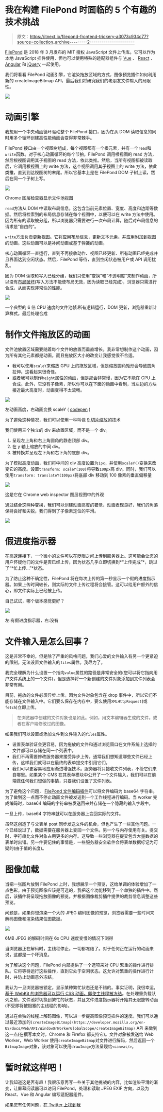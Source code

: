 # 我在构建 FilePond 时面临的 5 个有趣的技术挑战

> 原文：<https://itnext.io/filepond-frontend-trickery-a3073c934c77?source=collection_archive---------2----------------------->

[FilePond](https://pqina.nl/filepond) 是 2018 年 3 月发布的 MIT 授权 JavaScript 文件上传库。它可以作为本地 JavaScript 插件使用，但也可以使用特殊的适配器组件与 [Vue](https://github.com/pqina/react-filepond) 、 [React](https://github.com/pqina/react-filepond) 、 [Angular](https://github.com/pqina/ngx-filepond) 和 [jQuery](https://github.com/pqina/jquery-filepond) 一起使用。

我们将看看 FilePond 动画引擎，它渲染拖放区域的方式，图像预览插件如何利用新的 createImageBitmap API，最后我们将研究我们的老朋友文件输入的局限性。

![](img/0a0ddbe734df6d653856df26467a1288.png)

# 动画引擎

我想用一个中央动画循环驱动整个 FilePond 接口，因为在从 DOM 读取信息的同时用多个循环创建高性能动画会变得非常棘手。

FilePond 接口由一个视图树组成，每个视图都有一个根元素，并有一个`read`和`write`函数。对于核心动画循环的每个节拍，FilePond 调用根视图的 read 方法，然后根视图调用其子视图的 read 方法，依此类推。然后，当所有视图都被读取后，它调用根视图上的 write 方法，这个视图调用其子视图上的 write 方法，依此类推，直到到达视图树的末尾。所以它基本上是在 FilePond DOM 子树上读，然后在同一个子树上写。

![](img/4928e0777de6ca5f242111356e6b0403.png)

Chrome 图层检查器显示文件池视图

`read`方法从 DOM 中读取布局信息。这包含当前元素位置、宽度、高度和边距等数据。然后将检索到的布局信息存储在每个视图中，以便可以在 write 方法中使用。因为所有的读取被分组，所以浏览器只需要进行一次布局计算，随后对布局信息的请求是“自由的”。

`write`方法负责更新视图。它将应用布局信息，更新文本元素，并应用附加到视图的动画。这些动画可以是补间动画或基于弹簧的动画。

核心动画循环一直运行，直到不再接收动作、视图已经更新、所有动画已经完成并且界面达到空闲状态。然后，FilePond 等待，直到空闲状态被用户或 API 调用扰乱。

因为 DOM 读取和写入已经分组，我们只使用“变换”和“不透明度”来制作动画，所以没有[布局破坏](https://developers.google.com/web/fundamentals/performance/rendering/avoid-large-complex-layouts-and-layout-thrashing)(写入方法不能使布局无效，因为读取已经完成)，浏览器只需进行合成，从而实现非常快的性能。

![](img/0fb634906601c9c0093c4074f4ce945d.png)

一个典型的 6 倍 CPU 速度的文件池帧:所有逻辑运行，DOM 更新，浏览器重新计算样式，最后处理合成

# 制作文件拖放区的动画

文件池放置区域需要随着每个文件的放置而垂直增长。我非常想制作这个动画，因为所有其他元素都是动画，而且拖放区大小的改变让我感觉很不合适。

*   我可以使用`scaleY`来缩放 GPU 上的拖放区域，但是缩放圆角矩形会导致圆角拉伸，这看起来很奇怪。
*   或者我可以制作`height`属性的动画，但是那会非常慢，因为它不能在 GPU 上合成。此外，它没有子像素，所以你可以在下面的动画中看到，当左边的方块接近最大高度时，动画变得不太流畅。

![](img/7f09a236b08b24809b63b6e9e4f8a74e.png)

左动画高度，右动画变换 scaleY ( [codepen](https://codepen.io/rikschennink/pen/jKJgOb) )

为了避免这种情况，我们可以使用一种叫做 [9 切片缩放](https://w3.eleqtriq.com/2014/03/the-holy-grail-of-image-scaling/)的技术

我们使用三个独立的 div 来放置区域，而不是一个 div。

1.  呈现左上角和右上角圆角的静态顶部 div。
2.  在 y 轴上缩放的中间 div。
3.  被转换并呈现左下角和右下角的底部 div。

为了模拟高度动画，我们将中间的 div 高度设置为`1px`，并使用`scaleY()`变换来改变它的高度。设置`transform: scaleY(100)`将导致`100px`高 div。同时，我们可以使用`transform: translateY(100px)`将底部 div 移动到 100 像素的垂直偏移量

![](img/78ad35ae8eedc7a89c54778cc9f9c979.png)

这是它在 Chrome web inspector 图层视图中的外观

通过结合这两种变换，我们可以创建动画高度的错觉，动画表现良好，我们的角落保持良好和尖锐，我们得到了子像素定位的平滑。

![](img/6d0889f102cc92d9cec903a624529a50.png)

# 假进度指示器

在高速连接下，一个微小的文件可以在眨眼之间上传到服务器上。这可能会让您的用户怀疑他们的文件是否已经上传，因为状态几乎立即切换到*“上传完成”*，跳过了“*忙上传...”*状态。

为了防止这种不确定性，FilePond 将在每次上传的第一秒显示一个假的进度指示器。如果上传时间较长，则实际的文件上传过程将会接管。这可以给用户额外的信心，即文件实际上已经被上传。

自己试试，哪个版本感觉更好？

![](img/1ec755b07bed33cf2d180f23940445fd.png)

左:有假进度指示器，右:没有

# 文件输入是怎么回事？

这是非常不幸的，但是除了严重的风格问题，我们心爱的文件输入有另一个更紧迫的限制。无法设置文件输入的`files`属性。我尽力了。

我完全理解为什么设置一个指向`value`属性的路径是非常安全的(您可以将它指向用户文件系统上的一个文件)，但是选择将一个新创建的文件对象添加到文件列表会非常有用。

目前，拖放的文件必须异步上传。因为文件对象包含在 drop 事件中，所以它们不能存储在文件输入中。它们要么保存在内存中，要么使用`XMLHttpRequest`(或`fetch`)立即上传。

> 在浏览器中创建的文件对象也是如此。例如，用文本编辑器生成的文件，或者在客户端修改过的图像。

如果我们可以设置或添加文件到文件输入的`files`属性。

*   设置表单验证会更容易，因为拖放的文件和通过浏览窗口在文件系统上选择的文件都可以存储在同一个列表中。
*   我们不再需要修改服务器来接受异步上传。通常我们想知道哪些文件已经上传，这样我们就可以在最终的表单提交中引用它们。
*   我们可以更容易地应用渐进增强技术。服务器将只接收文件列表，不管它们来自哪里。如果某个 CMS 在其表单模块中公开了一个文件输入，我们可以在前端做任何我们想做的事情，只要我们设置了文件列表。

为了避免这个问题， [FilePond 文件编码插件](https://github.com/pqina/filepond-plugin-file-encode)可以将文件编码为 base64 字符串。为了做到这一点而不停止动画文件被发送到一个工作线程进行编码。当 worker 完成编码时，base64 编码的字符串被发送回来并存储在一个隐藏的输入字段中。

一旦上传，base64 字符串就可以在服务器上变回实际的文件。

虽然这创造了与父表单 post 同步发送文件的机会，但也产生了一些其他问题。一个已经说过了，数据需要在服务器上变回一个文件。另一个与内存使用有关。提交时，字符串比文件对象占用更多的内存。这导致一些浏览器在提交包含大量数据的表单时出错。另一件要记住的事情是，一些服务器安全软件会将表单数据标记为可疑的(由于值的长度)。

# 图像加载

当把一张图片放到 FilePond 上时，我想展示一个预览，这给单调的体验增加了一点色彩。由于预览图像应该是可选的，我把这个功能移到了一个单独的插件中。然后，该插件将呈现拖放图像的预览，并根据图像裁剪插件提供的裁剪信息调整这些预览。

问题是，如果你想渲染一个大的 JPEG 编码图像的预览，浏览器需要一些时间来解码图像和渲染结果位图数据。

![](img/dceb6941003c553c16c2cb8c452efc7f.png)

6MB JPEG 的解码时间在 6x CPU 速度变慢的情况下测得

当浏览器正在解码时，主线程停止，一切都冻结了。对于任何正在运行的动画来说，这都是一个坏消息。

为了解决这个问题，FilePond 内部提供了一个选项来对 CPU 繁重的操作进行排队。它将等待运行这些操作，直到它处于空闲状态。这允许对繁重的操作进行计时，并防止动画意外冻结。

我认为一旦浏览器被锁定，显示某种繁忙状态还是不错的。事实证明，我很幸运，[基于 WebKit 的浏览器可以运行 CSS 动画，即使主线程被冻结](http://www.phpied.com/css-animations-off-the-ui-thread/)。在处理重负载队列之前，文件池将切换到繁忙的状态，并且文件进度指示器将开始其无限旋转动画(不受即将被阻塞的主线程的影响)。

通过在单独的线程上解码图像，可以进一步提高图像预览插件的速度。我们可以通过最近添加的`[createImageBitmap](https://developer.mozilla.org/en-US/docs/Web/API/WindowOrWorkerGlobalScope/createImageBitmap)` API 来做到这一点(在撰写本文时，Chrome 和 Firefox 都支持它)。文件对象被发送给 Web Worker，Web Worker 使用`createImageBitmap`对文件进行解码，然后返回一个`BitmapImage`对象，该对象可以使用`drawImage`方法呈现给`<canvas/>`。

# 暂时就这样吧！

让我知道这是否有趣！我很乐意再写一些关于其他挑战的内容，比如渲染平滑的渐变，让屏幕阅读器可以访问 FilePond，处理和读取 JPEG EXIF 方向，以及为 React、Vue 和 Angular 编写适配器组件。

如果您有任何问题，[在 Twitter 上找到我](https://twitter.com/rikschennink)